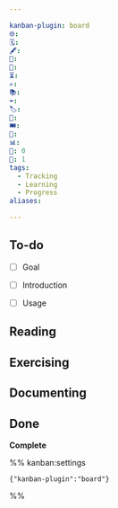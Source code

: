 ```yaml
---

kanban-plugin: board
🌐: 
🗓️: 
🖋️: 
🛫: 
🏁: 
⏳: 
✍️: 
📚: 
⬅️: 
🏷️: 
🎫: 
🎟️: 
🔖: 
📊: 
🏹: 0
🎯: 1
tags:
  - Tracking
  - Learning
  - Progress
aliases: 

---
```


## To-do

- [ ] Goal
- [ ] Introduction
- [ ] Usage


## Reading



## Exercising



## Documenting



## Done

**Complete**




%% kanban:settings
```
{"kanban-plugin":"board"}
```
%%